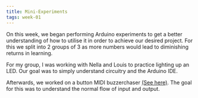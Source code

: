 ```yaml
---
title: Mini-Experiments
tags: week-01
---
```


On this week, we began performing Arduino experiments to get a better understanding of how to utilise it in order to achieve our desired project. For this we split into 2 groups of 3 as more numbers would lead to diminishing returns in learning.

For my group, I was working with Nella and Louis to practice lighting up an LED. Our goal was to simply understand circuitry and the Arduino IDE.

<!-- Insert Image Here -->

Afterwards, we worked on a button MIDI buzzerchaser [(See here)](/experiments/led-buzzerchaser). 
The goal for this was to understand the normal flow of input and output.

<!--  -->


